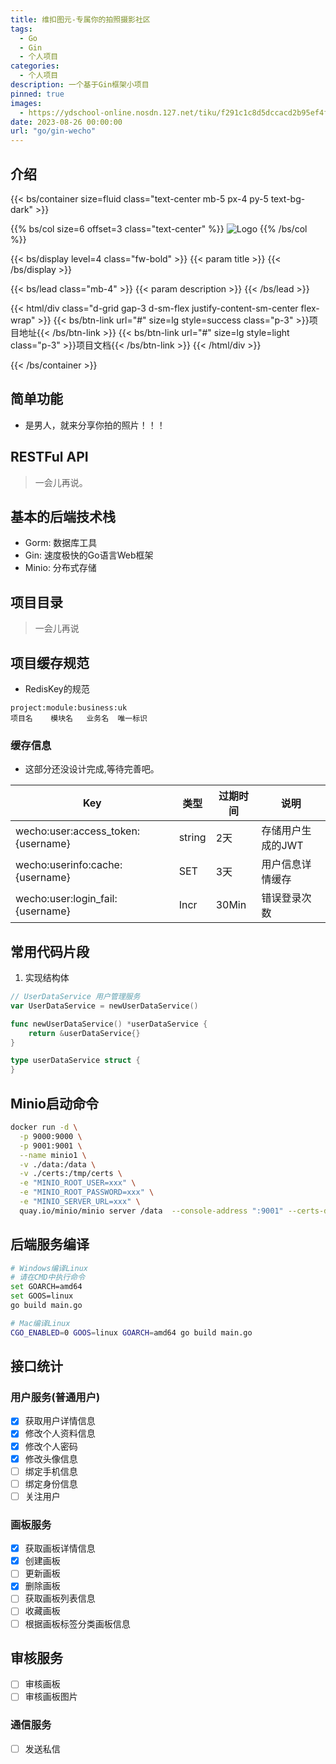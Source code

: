 ```yaml
---
title: 维扣图元-专属你的拍照摄影社区
tags:
  - Go
  - Gin
  - 个人项目
categories:
  - 个人项目
description: 一个基于Gin框架小项目
pinned: true
images:
  - https://ydschool-online.nosdn.127.net/tiku/f291c1c8d5dccacd2b95ef4fdc68d07cefd0e92562794e5bcdd21a9729b3455d.jpg
date: 2023-08-26 00:00:00
url: "go/gin-wecho"
---
```


## 介绍
{{< bs/container size=fluid class="text-center mb-5 px-4 py-5 text-bg-dark" >}}

  {{% bs/col size=6 offset=3 class="text-center" %}}
  ![Logo](/images/logo.png?height=120px)
  {{% /bs/col %}}

  {{< bs/display level=4 class="fw-bold" >}}
    {{< param title >}}
  {{< /bs/display >}}

  {{< bs/lead class="mb-4" >}}
    {{< param description >}}
  {{< /bs/lead >}}

  {{< html/div class="d-grid gap-3 d-sm-flex justify-content-sm-center flex-wrap" >}}
    {{< bs/btn-link url="#" size=lg style=success class="p-3" >}}项目地址{{< /bs/btn-link >}}
    {{< bs/btn-link url="#" size=lg style=light class="p-3" >}}项目文档{{< /bs/btn-link >}}
  {{< /html/div >}}

{{< /bs/container >}}
## 简单功能
- 是男人，就来分享你拍的照片！！！

## RESTFul API 

> 一会儿再说。
## 基本的后端技术栈
- Gorm: 数据库工具
- Gin: 速度极快的Go语言Web框架
- Minio: 分布式存储
## 项目目录

> 一会儿再说

## 项目缓存规范
- RedisKey的规范
```shell
project:module:business:uk
项目名    模块名   业务名  唯一标识
```

### 缓存信息

- 这部分还没设计完成,等待完善吧。

| Key                                | 类型   | 过期时间 | 说明              |
| ---------------------------------- | ------ | -------- | ----------------- |
| wecho:user:access_token:{username} | string | 2天      | 存储用户生成的JWT |
| wecho:userinfo:cache:{username}       | SET    | 3天      | 用户信息详情缓存  |
| wecho:user:login_fail:{username}   | Incr   | 30Min    | 错误登录次数      |
## 常用代码片段
1. 实现结构体
```go
// UserDataService 用户管理服务
var UserDataService = newUserDataService()

func newUserDataService() *userDataService {
	return &userDataService{}
}

type userDataService struct {
}
```

## Minio启动命令
```bash
docker run -d \
  -p 9000:9000 \
  -p 9001:9001 \
  --name minio1 \
  -v ./data:/data \
  -v ./certs:/tmp/certs \
  -e "MINIO_ROOT_USER=xxx" \
  -e "MINIO_ROOT_PASSWORD=xxx" \
  -e "MINIO_SERVER_URL=xxx" \
  quay.io/minio/minio server /data  --console-address ":9001" --certs-dir /tmp/certs
```

## 后端服务编译
```bash
# Windows编译Linux
# 请在CMD中执行命令
set GOARCH=amd64
set GOOS=linux
go build main.go

# Mac编译Linux
CGO_ENABLED=0 GOOS=linux GOARCH=amd64 go build main.go
```

## 接口统计
### 用户服务(普通用户)
- [x] 获取用户详情信息
- [x] 修改个人资料信息
- [x] 修改个人密码
- [x] 修改头像信息
- [ ] 绑定手机信息
- [ ] 绑定身份信息
- [ ] 关注用户

### 画板服务
- [x] 获取画板详情信息
- [x] 创建画板
- [ ] 更新画板
- [x] 删除画板
- [ ] 获取画板列表信息
- [ ] 收藏画板
- [ ] 根据画板标签分类画板信息

## 审核服务
- [ ] 审核画板
- [ ] 审核画板图片

### 通信服务
- [ ] 发送私信